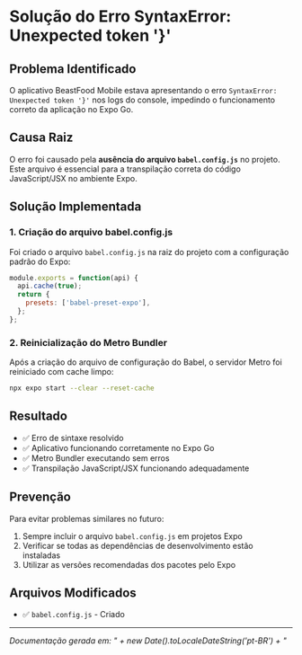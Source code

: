 # Solução do Erro SyntaxError: Unexpected token '}'

## Problema Identificado
O aplicativo BeastFood Mobile estava apresentando o erro `SyntaxError: Unexpected token '}'` nos logs do console, impedindo o funcionamento correto da aplicação no Expo Go.

## Causa Raiz
O erro foi causado pela **ausência do arquivo `babel.config.js`** no projeto. Este arquivo é essencial para a transpilação correta do código JavaScript/JSX no ambiente Expo.

## Solução Implementada

### 1. Criação do arquivo babel.config.js
Foi criado o arquivo `babel.config.js` na raiz do projeto com a configuração padrão do Expo:

```javascript
module.exports = function(api) {
  api.cache(true);
  return {
    presets: ['babel-preset-expo'],
  };
};
```

### 2. Reinicialização do Metro Bundler
Após a criação do arquivo de configuração do Babel, o servidor Metro foi reiniciado com cache limpo:

```bash
npx expo start --clear --reset-cache
```

## Resultado
- ✅ Erro de sintaxe resolvido
- ✅ Aplicativo funcionando corretamente no Expo Go
- ✅ Metro Bundler executando sem erros
- ✅ Transpilação JavaScript/JSX funcionando adequadamente

## Prevenção
Para evitar problemas similares no futuro:
1. Sempre incluir o arquivo `babel.config.js` em projetos Expo
2. Verificar se todas as dependências de desenvolvimento estão instaladas
3. Utilizar as versões recomendadas dos pacotes pelo Expo

## Arquivos Modificados
- ✅ `babel.config.js` - Criado

---
*Documentação gerada em: " + new Date().toLocaleDateString('pt-BR') + "*